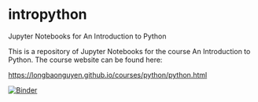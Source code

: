 # intropython
Jupyter Notebooks for An Introduction to Python

This is a repository of Jupyter Notebooks for the course An Introduction to Python. The course website can be found here:

https://longbaonguyen.github.io/courses/python/python.html

[![Binder](https://mybinder.org/badge_logo.svg)](https://mybinder.org/v2/gh/LongBaoNguyen/intropython/master)